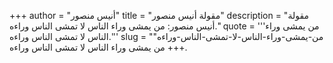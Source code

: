 +++
author = "أنيس منصور"
title = "مقولة أنيس منصور"
description = "مقولة أنيس منصور: من يمشى وراء الناس لا تمشى الناس وراءه."
quote = '''من يمشى وراء الناس لا تمشى الناس وراءه.''' 
slug = "من-يمشى-وراء-الناس-لا-تمشى-الناس-وراءه"
+++
من يمشى وراء الناس لا تمشى الناس وراءه.
